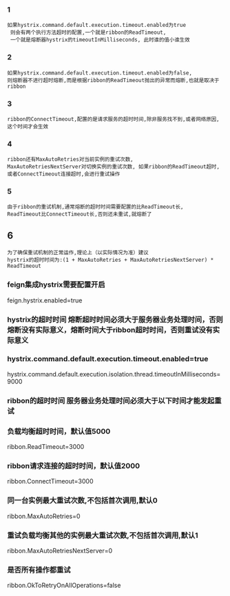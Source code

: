### 1 
    如果hystrix.command.default.execution.timeout.enabled为true 
     则会有两个执行方法超时的配置,一个就是ribbon的ReadTimeout,
     一个就是熔断器hystrix的timeoutInMilliseconds, 此时谁的值小谁生效
### 2 
    如果hystrix.command.default.execution.timeout.enabled为false,
    则熔断器不进行超时熔断,而是根据ribbon的ReadTimeout抛出的异常而熔断,也就是取决于ribbon
### 3 
    ribbon的ConnectTimeout,配置的是请求服务的超时时间,除非服务找不到,或者网络原因,
    这个时间才会生效
### 4 
    ribbon还有MaxAutoRetries对当前实例的重试次数,
    MaxAutoRetriesNextServer对切换实例的重试次数, 如果ribbon的ReadTimeout超时,
    或者ConnectTimeout连接超时,会进行重试操作
### 5 
    由于ribbon的重试机制,通常熔断的超时时间需要配置的比ReadTimeout长,
    ReadTimeout比ConnectTimeout长,否则还未重试,就熔断了
## 6 
    为了确保重试机制的正常运作,理论上（以实际情况为准）建议
    hystrix的超时时间为:(1 + MaxAutoRetries + MaxAutoRetriesNextServer) * ReadTimeout

### feign集成hystrix需要配置开启
 feign.hystrix.enabled=true
### hystrix的超时时间 熔断超时时间必须大于服务器业务处理时间，否则熔断没有实际意义，熔断时间大于ribbon超时时间，否则重试没有实际意义
### hystrix.command.default.execution.timeout.enabled=true
hystrix.command.default.execution.isolation.thread.timeoutInMilliseconds=9000
### ribbon的超时时间 服务器业务处理时间必须大于以下时间才能发起重试
### 负载均衡超时时间，默认值5000
ribbon.ReadTimeout=3000
### ribbon请求连接的超时时间，默认值2000
ribbon.ConnectTimeout=3000
### 同一台实例最大重试次数,不包括首次调用,默认0
ribbon.MaxAutoRetries=0
### 重试负载均衡其他的实例最大重试次数,不包括首次调用,默认1
ribbon.MaxAutoRetriesNextServer=0
### 是否所有操作都重试
ribbon.OkToRetryOnAllOperations=false